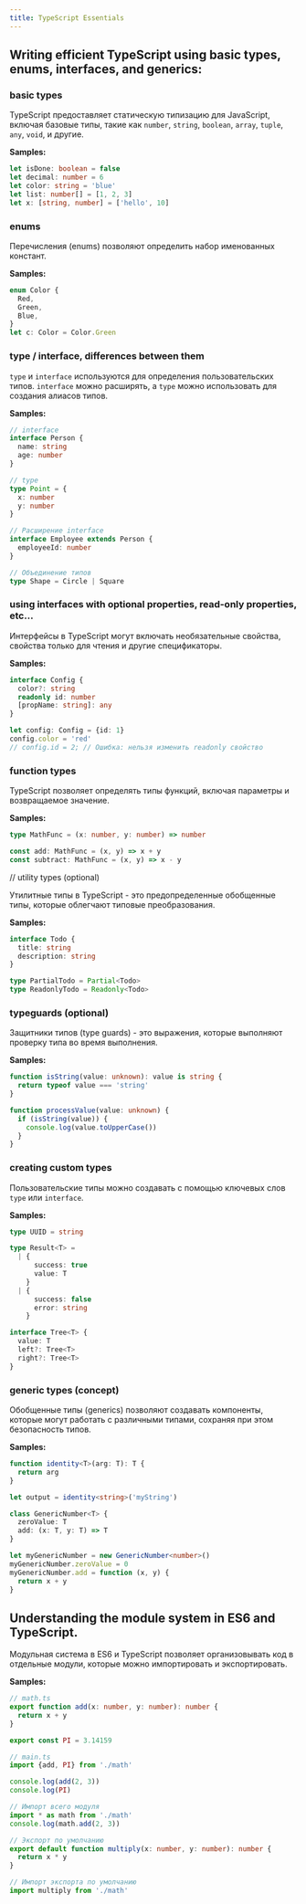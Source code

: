 ```yaml
---
title: TypeScript Essentials
---
```


## Writing efficient TypeScript using basic types, enums, interfaces, and generics:

### basic types

TypeScript предоставляет статическую типизацию для JavaScript, включая базовые типы, такие как `number`, `string`, `boolean`, `array`, `tuple`, `any`, `void`, и другие.

**Samples:**

```typescript
let isDone: boolean = false
let decimal: number = 6
let color: string = 'blue'
let list: number[] = [1, 2, 3]
let x: [string, number] = ['hello', 10]
```

### enums

Перечисления (enums) позволяют определить набор именованных констант.

**Samples:**

```typescript
enum Color {
  Red,
  Green,
  Blue,
}
let c: Color = Color.Green
```

### type / interface, differences between them

`type` и `interface` используются для определения пользовательских типов. `interface` можно расширять, а `type` можно использовать для создания алиасов типов.

**Samples:**

```typescript
// interface
interface Person {
  name: string
  age: number
}

// type
type Point = {
  x: number
  y: number
}

// Расширение interface
interface Employee extends Person {
  employeeId: number
}

// Объединение типов
type Shape = Circle | Square
```

### using interfaces with optional properties, read-only properties, etc...

Интерфейсы в TypeScript могут включать необязательные свойства, свойства только для чтения и другие спецификаторы.

**Samples:**

```typescript
interface Config {
  color?: string
  readonly id: number
  [propName: string]: any
}

let config: Config = {id: 1}
config.color = 'red'
// config.id = 2; // Ошибка: нельзя изменить readonly свойство
```

### function types

TypeScript позволяет определять типы функций, включая параметры и возвращаемое значение.

**Samples:**

```typescript
type MathFunc = (x: number, y: number) => number

const add: MathFunc = (x, y) => x + y
const subtract: MathFunc = (x, y) => x - y
```

// utility types (optional)

Утилитные типы в TypeScript - это предопределенные обобщенные типы, которые облегчают типовые преобразования.

**Samples:**

```typescript
interface Todo {
  title: string
  description: string
}

type PartialTodo = Partial<Todo>
type ReadonlyTodo = Readonly<Todo>
```

### typeguards (optional)

Защитники типов (type guards) - это выражения, которые выполняют проверку типа во время выполнения.

**Samples:**

```typescript
function isString(value: unknown): value is string {
  return typeof value === 'string'
}

function processValue(value: unknown) {
  if (isString(value)) {
    console.log(value.toUpperCase())
  }
}
```

### creating custom types

Пользовательские типы можно создавать с помощью ключевых слов `type` или `interface`.

**Samples:**

```typescript
type UUID = string

type Result<T> =
  | {
      success: true
      value: T
    }
  | {
      success: false
      error: string
    }

interface Tree<T> {
  value: T
  left?: Tree<T>
  right?: Tree<T>
}
```

### generic types (concept)

Обобщенные типы (generics) позволяют создавать компоненты, которые могут работать с различными типами, сохраняя при этом безопасность типов.

**Samples:**

```typescript
function identity<T>(arg: T): T {
  return arg
}

let output = identity<string>('myString')

class GenericNumber<T> {
  zeroValue: T
  add: (x: T, y: T) => T
}

let myGenericNumber = new GenericNumber<number>()
myGenericNumber.zeroValue = 0
myGenericNumber.add = function (x, y) {
  return x + y
}
```

## Understanding the module system in ES6 and TypeScript.

Модульная система в ES6 и TypeScript позволяет организовывать код в отдельные модули, которые можно импортировать и экспортировать.

**Samples:**

```typescript
// math.ts
export function add(x: number, y: number): number {
  return x + y
}

export const PI = 3.14159

// main.ts
import {add, PI} from './math'

console.log(add(2, 3))
console.log(PI)

// Импорт всего модуля
import * as math from './math'
console.log(math.add(2, 3))

// Экспорт по умолчанию
export default function multiply(x: number, y: number): number {
  return x * y
}

// Импорт экспорта по умолчанию
import multiply from './math'
```
